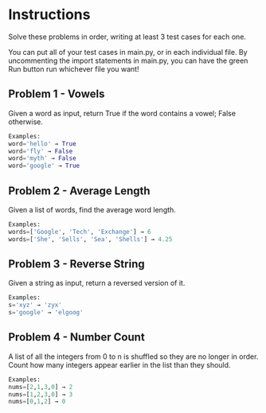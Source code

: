 # Instructions  

Solve these problems in order, writing at least 3 test cases for each one.

You can put all of your test cases in main.py, or in each individual file. By uncommenting the import statements in main.py, you can have the green Run button run whichever file you want!

## Problem 1 - Vowels
Given a word as input, return True if the word contains a vowel; False otherwise.

```python
Examples:
word='hello' → True
word='fly' → False
word='myth' → False
word='google' → True
```

## Problem 2 - Average Length
Given a list of words, find the average word length.

```python
Examples:
words=['Google', 'Tech', 'Exchange'] → 6
words=['She', 'Sells', 'Sea', 'Shells'] → 4.25
```

## Problem 3 - Reverse String
Given a string as input, return a reversed version of it.

```python
Examples:
s='xyz' → 'zyx'
s='google' → 'elgoog'
```

## Problem 4 - Number Count
A list of all the integers from 0 to n is shuffled so they are no longer in order. Count how many integers appear earlier in the list than they should.

```python
Examples:
nums=[2,1,3,0] → 2
nums=[1,2,3,0] → 3
nums=[0,1,2] → 0
```

  